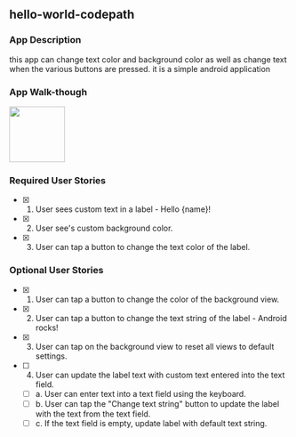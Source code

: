 ## hello-world-codepath


### App Description
this app can change text color and background color as well as change text when the various buttons are pressed. it is a simple android application

### App Walk-though

<img src='https://user-images.githubusercontent.com/70675435/152630277-5d8b5ded-c53b-4406-9f06-f2b605a2960a.gif' width=100><br>

### Required User Stories
- [x] 1. User sees custom text in a label - Hello {name}!
- [x] 2. User see's custom background color.
- [x] 3. User can tap a button to change the text color of the label.

### Optional User Stories
- [x] 1. User can tap a button to change the color of the background view.  
- [x] 2. User can tap a button to change the text string of the label - Android rocks!  
- [x] 3. User can tap on the background view to reset all views to default settings.  
- [ ] 4. User can update the label text with custom text entered into the text field.  
   - [ ] a. User can enter text into a text field using the keyboard.  
   - [ ] b. User can tap the "Change text string" button to update the label with the text from the text field.  
   - [ ] c. If the text field is empty, update label with default text string.  
